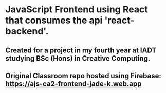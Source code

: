 # JavaScript Frontend using React that consumes the api 'react-backend'.
## Created for a project in my fourth year at IADT studying BSc (Hons) in Creative Computing.

## Original Classroom repo hosted using Firebase: https://ajs-ca2-frontend-jade-k.web.app